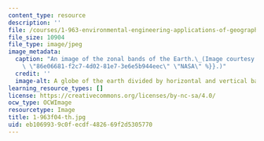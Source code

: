 ```yaml
---
content_type: resource
description: ''
file: /courses/1-963-environmental-engineering-applications-of-geographic-information-systems-fall-2004/eb1069939c0fecdf482669f2d5305770_1-963f04-th.jpg
file_size: 10904
file_type: image/jpeg
image_metadata:
  caption: "An image of the zonal bands of the Earth.\_(Image courtesy of\_{{% resource_link\
    \ \"86e06681-f2c7-4d02-81e7-3e6e5b944eec\" \"NASA\" %}}.)"
  credit: ''
  image-alt: A globe of the earth divided by horizontal and vertical bands.
learning_resource_types: []
license: https://creativecommons.org/licenses/by-nc-sa/4.0/
ocw_type: OCWImage
resourcetype: Image
title: 1-963f04-th.jpg
uid: eb106993-9c0f-ecdf-4826-69f2d5305770
---
```

